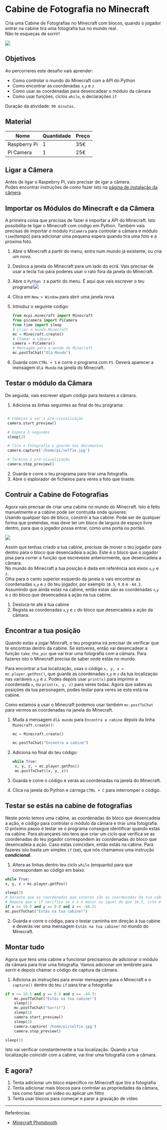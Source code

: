 # Cabine de Fotografia no Minecraft

Cria uma Cabine de Fotografias no Minecraft com blocos, quando o jogador entrar na cabine tira uma fotografia tua no mundo real.  
Não te esqueças de sorrir!

![](https://www.raspberrypi.org/learning/resources/minecraft-photobooth/cover.png)

## Objetivos

Ao percorreres este desafio vais aprender:

* Como controlar o mundo do Minecraft com a API do Python
* Como encontrar as coordenadas `x`,`y` e `z`
* Como usar as coordenadas para desencadear o módulo da câmara
* Como usar funções, ciclos `while`, e declarações `if`

Duração da atividade: `90 minutos.`

## Material

| Nome | Quantidade | Preço |
| --- | --- | --- |
|Raspberry Pi |1 |35€ |
|Pi Camera |1 |25€ |

## Ligar a Câmera

Antes de ligar o Raspebrry Pi, vais precisar de igar a câmera.  
Podes encontrar instruções de como fazer isto na [página de instalação da câmera](https://www.raspberrypi.org/learning/getting-started-with-picamera/worksheet/).

## Importar os Módulos do Minecraft e da Câmera

A primeira coisa que precisas de fazer é importar a API do Minecraft. Isto possibilita-te ligar o Minecraft com código em Python. Também vais precisas de importar o módulo `PiCamera` para controlar a câmara e módulo `time`(tempo) para adicionar uma pequena espera quando tira uma foto e a próxima foto.

1. Abre o Minecraft a partir do menu, entra num mundo já existente, ou cria um novo.
2. Desloca a janela do Minecraft para um lado do ecrã. Vais precisar de usar a tecla `Tab` para poderes usar o rato fora da janela do Minecraft.
3. Abre o `Python 3` a partir do menu. É aqui que vais escrever o teu programa!![](https://www.raspberrypi.org/learning/minecraft-photobooth/images/python3-app-menu.png)
4. Clica em `New > Window` para abrir uma janela nova.
5. Introduz o seguinte código:

   ```python
   from mcpi.minecraft import Minecraft
   from picamera import PiCamera
   from time import sleep
   # Criar o mundo Minecraft
   mc = Minecraft.create()
   # Chamar a câmara
   camera = PiCamera()
   # Mensagem para o mundo do Minecraft
   mc.postToChat("Olá Mundo")
   ```

6. Guarda com `CTRL + S` e corre o programa com `F5`. Deverá aparecer a mensagem `Olá Mundo` na janela do Minecraft.


## Testar o módulo da Câmara

De seguida, vais escrever algum código para testares a câmara.

1. Adiciona as linhas seguintes ao final do teu programa:  
  ```python

   # Começas a ver a pré-visualização
   camera.start_preview()

   # Espera 2 segundos
   sleep(2)

   # Tira a fotografia e guarda nos documentos
   camera.capture('/home/pi/selfie.jpg')

   # Termina a pré-visualização
   camera.stop_preview()  
   ```

2. Guarda e corre o teu programa para tirar uma fotografia.
3. Abre o esplorador de ficheiros para veres a foto que tiraste.

## Contruir a Cabine de Fotografias

Agora vais precisar de criar uma cabine no mundo do Minecraft. Isto é feito manuelmente e a cabine pode ser contruída onde quiseres.  
Usando qualquer tipo de bloco, constrói a tua cabine. Pode ser de qualquer forma que pretendas, mas deve ter um bloco de largura de espaço livre dentro, para que o jogador possa entrar, como uma porta ou portão.

![](https://www.raspberrypi.org/learning/minecraft-photobooth/images/photobooth.png)

Assim que tenhas criado a tua cabine, precisas de mover o teu jogador para dentro para o bloco que desencadeia a ação. Este é o bloco que o jogador pisa para correr a função que escreveste anteriormente, que desencadeia a câmara.  
No mundo do Minecraft a tua posição é dada em referência aos eixos `x`,`y` e `z`.    
Olha para o canto superior esquerdo da janela e vais encontrar as coordenadas `x`,`y` e `z` do teu jogador, por exemplo `10.5`, `9.0` e `-44.3`. Assumindo que ainda estás na cabine, então estas são as coordenadas `x`,`y` e `z` do bloco que desencadeia a ação na tua cabine.

1. Desloca-te até à tua cabine
2. Regista as coordenadas `x`,`y` e `z` do bloco que desencadeia a ação da câmara.

## Encontrar a tua posição

Quando estás a jogar Mincraft, o teu programa irá precisar de verificar que te encontras dentro da cabine. Se estiveres, então vai desencadear a função `take_the_pic` que vai tirar uma fotografia com a câmara. Para fazeres isto o Minecraft precisa de saber onde estás no mundo.

Para encontrar a tua localização, usas o código `x, y, x = mc.player.getPos()`, que guarda as coordenadas `x`,`y` e `z` da tua localização nas variáveis `x`,`y` e `z`. Podes depois usar `print(x)` para imprimir a coordenada `x`, ou `print(x, y, z)` para veres todas. 
Agora que sabes as posições da tua personagem, podes testar para veres se este está na cabine.

Como estamos a usar o Minecraft podemos usar também `mc.postToChat` para vermos as coordenadas na janela do Minecraft.

1. Muda a mensagem `Olá mundo` para `Encontra a cabine` depois da linha `Minecraft.create()`:

   ```python
   mc = Minecraft.create()

   mc.postToChat("Encontra a cabine")
   ```

2. Adiciona no final do teu código:

   ```python
   while True:
    x, y, z, = mc.player.getPos()
    mc.postToChat((x, y, z))
   ```

3. Guarda e corre o código e verás as coordenadas na janela do Minecraft.

4. Clica na janela do Python e carrega `CTRL + C` para interromper o código.

## Testar se estás na cabine de fotografias

Neste ponto temos uma cabine, as coordenadas do bloco que desencadeia a ação, e código para controlar o módulo da câmara e tirar uma fotografia.  
O próximo passo é testar se o programa consegue identificar quando estás na cabine. Para alcançares isto tens que criar um ciclo que verifica se as coordenadas do teu jogador correspondem às coordenadas do bloco que desencadeia a ação. Caso estas coincidam, então estás na cabine. Para fazeres isto basta um simples `if` (se), que nós chamamos uma instrução ***condicional***.

1. Altera as linhas dentro teu ciclo `while` (enquanto) para que correspondam ao código em baixo.

  ```python
  while True:
  x, y, z = mc.player.getPos()

  sleep(3)
  # Garante que as coordenadas que inseres são as coordenadas da tua cabine.
  # Repara que o if verifica se o x é maior ou igual do que 10.5, isto é para verificar que apanha o bloco que pode ter o valor de 10.6.
  if x >= 10.5 and y == 9.0 and z == -44.3:
  mc.postToChat("Estás na tua cabine!")
  ```

2. Guarda e corre o código, para o testar caminha em direção à tua cabine e deverás ver uma mensagem `Estás na tua cabine!` no mundo do Minecraft.


## Montar tudo

Agora que tens uma cabine a funcionar precisamos de adicionar o módulo da câmara para tirar uma fotografia. Vamos adicionar um lembrete para sorrir e depois chamar o código de captura da câmara.

1. Adiciona as instruções para enviar mensagens para o Minecraft e o `capture()` dentro do teu `if` para tirar a fotografia:

```python
if x >= 10.5 and y == 9.0 and z == -44.3:
    mc.postToChat("Estás na tua cabine!")
    sleep(1)
    mc.postToChat("Sorri!")
    sleep(1)
    camera.start_preview()
    sleep(2)
    camera.capture('/home/pi/selfie.jpg')
    camera.stop_preview()

sleep(3)
```

Isto vai verificar constantemente a tua localização. Quando a tua localização coincidir com a cabine, vai tirar uma fotografia com a câmara.

## E agora?

1. Tenta adicionar um bloco específico no Minecraft que tire a fotografia
2. Tenta adicionar mais blocos para controlar as propriedades da câmara, tais como fazer um vídeo ou aplicar um filtro
3. Tenta usar blocos para começar e parar a gravação de vídeo

---
Referências: 
* [Minecraft Photobooth](https://www.raspberrypi.org/learning/minecraft-photobooth)
